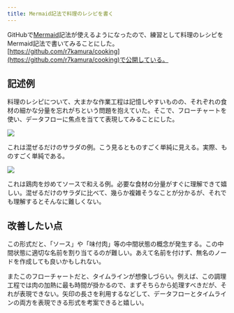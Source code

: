 ```yaml
---
title: Mermaid記法で料理のレシピを書く
---
```

GitHubで[Mermaid](https://mermaid-js.github.io/)記法が使えるようになったので、練習として料理のレシピをMermaid記法で書いてみることにした。[https://github.com/r7kamura/cooking](https://github.com/r7kamura/cooking)で公開している。

記述例
---

料理のレシピについて、大まかな作業工程は記憶しやすいものの、それぞれの食材の細かな分量を忘れがちという問題を抱えていた。そこで、フローチャートを使い、データフローに焦点を当てて表現してみることにした。

![](https://lh5.googleusercontent.com/M2Wc7Co1KWxmWoFyE34d4K9la62cF4FK4eD--PkgvLT5_INH_D7V2A2MEOt4ZcnRijo64tKdxEmMrSyoTytHxp5Z_wOZB_bncX3yPptuxJ526jodRKVJdSnhnyad0mGrRG-GBKxaG10S9NNoIw)

これは混ぜるだけのサラダの例。こう見るとものすごく単純に見える。実際、ものすごく単純である。

![](https://lh5.googleusercontent.com/ymQgANCKmIVXe23LHLVg2yf7qVdAc6whnvWJmUi2_dySaXqdRFxINERJ2yDMhiNkXcuua8G2K793LJGF7TfYyYQ9hjlt2y5OKVEu96PuCGD5HpK31imLU121jrVFUvi_ofGnKCI529rzTkXNjQ)

これは鶏肉を炒めてソースで和える例。必要な食材の分量がすぐに理解できて嬉しい。混ぜるだけのサラダに比べて、幾らか複雑そうなことが分かるが、それでも理解するとそんなに難しくない。

改善したい点
------

この形式だと、「ソース」や「味付肉」等の中間状態の概念が発生する。この中間状態に適切な名前を割り当てるのが難しい。あえて名前を付けず、無名のノードを作成しても良いかもしれない。

またこのフローチャートだと、タイムラインが想像しづらい。例えば、この調理工程では肉の加熱に最も時間が掛かるので、まずそちらから処理すべきだが、それが表現できない。矢印の長さを利用するなどして、データフローとタイムラインの両方を表現できる形式を考案できると嬉しい。
